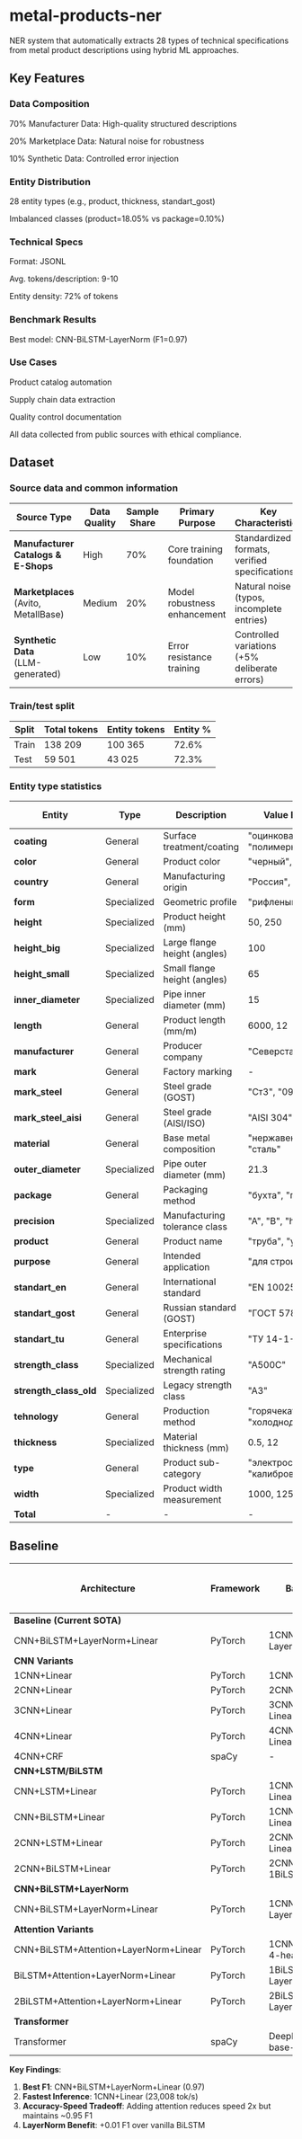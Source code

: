 # metal-products-ner

NER system that automatically extracts 28 types of technical specifications from metal product descriptions using hybrid ML approaches.

## Key Features

### Data Composition

70% Manufacturer Data: High-quality structured descriptions

20% Marketplace Data: Natural noise for robustness

10% Synthetic Data: Controlled error injection

### Entity Distribution

28 entity types (e.g., product, thickness, standart_gost)

Imbalanced classes (product=18.05% vs package=0.10%)

### Technical Specs

Format: JSONL

Avg. tokens/description: 9-10

Entity density: 72% of tokens

### Benchmark Results

Best model: CNN-BiLSTM-LayerNorm (F1=0.97)

### Use Cases

Product catalog automation

Supply chain data extraction

Quality control documentation

All data collected from public sources with ethical compliance.

## Dataset

### Source data and common information

| Source Type                     | Data Quality | Sample Share | Primary Purpose                 | Key Characteristics                          |
|---------------------------------|--------------|--------------|----------------------------------|---------------------------------------------|
| **Manufacturer Catalogs & E-Shops** | High        | 70%          | Core training foundation         | Standardized formats, verified specifications |
| **Marketplaces**<br>(Avito, MetallBase) | Medium    | 20%          | Model robustness enhancement    | Natural noise (typos, incomplete entries)    |
| **Synthetic Data**<br>(LLM-generated) | Low       | 10%          | Error resistance training       | Controlled variations (+5% deliberate errors) |

### Train/test split

| Split	|Total tokens |	Entity tokens	| Entity %	|
|------|--------------|---------|----|
|Train	| 138 209	| 100 365	| 72.6% |
|Test	| 59 501 |	43 025	| 72.3%	|

### Entity type statistics

| Entity               | Type        | Description                              | Value Examples (RUS)          | Entity count  | % of Total |
|----------------------|-------------|------------------------------------------|-------------------------------|--------|------------|
| **coating**         | General     | Surface treatment/coating               | "оцинкованное", "полимерное"  | 654    | 0.79%      |
| **color**           | General     | Product color                           | "черный", "RAL 9005"          | 324    | 0.39%      |
| **country**         | General     | Manufacturing origin                    | "Россия", "Китай"             | 95     | 0.12%      |
| **form**            | Specialized | Geometric profile                       | "рифленый", "гладкий"         | 676    | 0.82%      |
| **height**          | Specialized | Product height (mm)                     | 50, 250                       | 1,899  | 2.30%      |
| **height_big**      | Specialized | Large flange height (angles)            | 100                           | 583    | 0.71%      |
| **height_small**    | Specialized | Small flange height (angles)            | 65                            | 43     | 0.05%      |
| **inner_diameter**  | Specialized | Pipe inner diameter (mm)                | 15                            | 4,906  | 5.94%      |
| **length**          | General     | Product length (mm/m)                   | 6000, 12                      | 4,082  | 4.94%      |
| **manufacturer**    | General     | Producer company                        | "Северсталь", "NLMK"          | 506    | 0.61%      |
| **mark**            | General     | Factory marking                         | -                             | 1,548  | 1.87%      |
| **mark_steel**      | General     | Steel grade (GOST)                      | "Ст3", "09Г2С"                | 9,190  | 11.13%     |
| **mark_steel_aisi** | General     | Steel grade (AISI/ISO)                  | "AISI 304", "S355JR"          | 1,800  | 2.18%      |
| **material**        | General     | Base metal composition                  | "нержавеющая сталь", "сталь"  | 6,501  | 7.87%      |
| **outer_diameter**  | Specialized | Pipe outer diameter (mm)                | 21.3                          | 2,088  | 2.53%      |
| **package**         | General     | Packaging method                        | "бухта", "паллет"             | 82     | 0.10%      |
| **precision**       | Specialized | Manufacturing tolerance class           | "A", "B", "h11", "±0.5mm"     | 140    | 0.17%      |
| **product**         | General     | Product name                            | "труба", "уголок"             | 14,904 | 18.05%     |
| **purpose**         | General     | Intended application                    | "для строительства"           | 115    | 0.14%      |
| **standart_en**     | General     | International standard                  | "EN 10025", "ASTM A53"        | 967    | 1.17%      |
| **standart_gost**   | General     | Russian standard (GOST)                 | "ГОСТ 5781-82"                | 5,372  | 6.51%      |
| **standart_tu**     | General     | Enterprise specifications               | "ТУ 14-1-5523-2006"           | 276    | 0.33%      |
| **strength_class**  | Specialized | Mechanical strength rating              | "А500С"                       | 369    | 0.45%      |
| **strength_class_old** | Specialized | Legacy strength class                | "А3"                          | 231    | 0.28%      |
| **tehnology**       | General     | Production method                       | "горячекатаный", "холоднодеформированный" | 3,617 | 4.38% |
| **thickness**       | Specialized | Material thickness (mm)                 | 0.5, 12                       | 9,198  | 11.14%     |
| **type**            | General     | Product sub-category                    | "электросварная", "калиброванный" | 6,265 | 7.59% |
| **width**           | Specialized | Product width measurement               | 1000, 1250                    | 6,143  | 7.44%      |
| **Total**           | -           | -                                       | -                             | 82,574 | 100%       |

## Baseline

| Architecture                          | Framework | Backbone Config                          | Precision | Recall | F1   | Train Time (CPU, s) | Inference Speed (tok/s) |
|---------------------------------------|-----------|------------------------------------------|-----------|--------|------|---------------------|-------------------------|
| **Baseline (Current SOTA)**           |           |                                          |           |        |      |                     |                         |
| CNN+BiLSTM+LayerNorm+Linear           | PyTorch   | 1CNN(k=3), 1BiLSTM, LayerNorm, Linear    | 0.98      | 0.95   | 0.97 | 429                 | 13,361                  |
| **CNN Variants**                      |           |                                          |           |        |      |                     |                         |
| 1CNN+Linear                           | PyTorch   | 1CNN(k=3), Linear                        | 0.91      | 0.85   | 0.87 | 62                  | 23,008                  |
| 2CNN+Linear                           | PyTorch   | 2CNN(k=3,k=5), Linear                    | 0.97      | 0.93   | 0.95 | 133                 | 19,827                  |
| 3CNN+Linear                           | PyTorch   | 3CNN(k=3,k=5,k=7), Linear                | 0.97      | 0.94   | 0.95 | 208                 | 16,548                  |
| 4CNN+Linear                           | PyTorch   | 4CNN(k=3,k=5,k=5,k=7), Linear            | 0.95      | 0.93   | 0.94 | 239                 | 15,257                  |
| 4CNN+CRF                              | spaCy     | -                                        | 0.97      | 0.93   | 0.95 | 1,800               | 10,405                  |
| **CNN+LSTM/BiLSTM**                   |           |                                          |           |        |      |                     |                         |
| CNN+LSTM+Linear                       | PyTorch   | 1CNN(k=3), 1LSTM, Linear                 | 0.98      | 0.94   | 0.96 | 187                 | 17,279                  |
| CNN+BiLSTM+Linear                     | PyTorch   | 1CNN(k=3), 1BiLSTM, Linear               | 0.97      | 0.95   | 0.96 | 239                 | 13,529                  |
| 2CNN+LSTM+Linear                      | PyTorch   | 2CNN(k=3,k=5), 1LSTM, Linear             | 0.97      | 0.94   | 0.95 | 362                 | 11,597                  |
| 2CNN+BiLSTM+Linear                    | PyTorch   | 2CNN(k=3,k=5), 1BiLSTM, Linear           | 0.96      | 0.94   | 0.95 | 475                 | 11,263                  |
| **CNN+BiLSTM+LayerNorm**              |           |                                          |           |        |      |                     |                         |
| CNN+BiLSTM+LayerNorm+Linear           | PyTorch   | 1CNN(k=3), 1BiLSTM, LayerNorm, Linear    | 0.98      | 0.95   | 0.97 | 429                 | 13,361                  |
| **Attention Variants**                |           |                                          |           |        |      |                     |                         |
| CNN+BiLSTM+Attention+LayerNorm+Linear | PyTorch   | 1CNN(k=3), 1BiLSTM, 4-head Attn, LayerNorm | 0.97    | 0.94   | 0.95 | 588                 | 9,353                   |
| BiLSTM+Attention+LayerNorm+Linear     | PyTorch   | 1BiLSTM, 4-head Attn, LayerNorm          | 0.97      | 0.95   | 0.96 | 727                 | 11,852                  |
| 2BiLSTM+Attention+LayerNorm+Linear    | PyTorch   | 2BiLSTM, 4-head Attn, LayerNorm          | 0.98      | 0.95   | 0.96 | 1,005               | 7,206                   |
| **Transformer**                       |           |                                          |           |        |      |                     |                         |
| Transformer                           | spaCy     | DeepPavlov/rubert-base-cased             | 0.96         | 0.94      | 0.95    | -                   | -                       |

**Key Findings**:
1. **Best F1**: CNN+BiLSTM+LayerNorm+Linear (0.97)
2. **Fastest Inference**: 1CNN+Linear (23,008 tok/s)
3. **Accuracy-Speed Tradeoff**: Adding attention reduces speed 2x but maintains ~0.95 F1
4. **LayerNorm Benefit**: +0.01 F1 over vanilla BiLSTM


